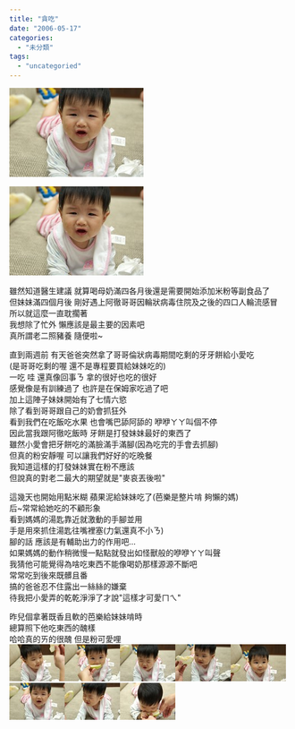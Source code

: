 ```yaml
---
title: "貪吃"
date: "2006-05-17"
categories: 
  - "未分類"
tags: 
  - "uncategoried"
---
```


![](images/147981820_4a28f92565_m.jpg)

![](images/147981820_4a28f92565_m.jpg)

雖然知道醫生建議 就算喝母奶滿四各月後還是需要開始添加米粉等副食品了  
但妹妹滿四個月後 剛好遇上阿徹哥哥因輪狀病毒住院及之後的四口人輪流感冒  
所以就這麼一直耽擱著  
我想除了忙外 懶應該是最主要的因素吧  
真所謂老二照豬養 隨便啦~

直到兩週前 有天爸爸突然拿了哥哥倫狀病毒期間吃剩的牙牙餅給小愛吃  
(是哥哥吃剩的喔 還不是專程要買給妹妹吃的)  
一吃 哇 還真像回事ㄋ 拿的很好也吃的很好  
感覺像是有訓練過了 也許是在保姆家吃過了吧  
加上這陣子妹妹開始有了七情六慾  
除了看到哥哥跟自己的奶會抓狂外  
看到我們在吃飯吃水果 也會嘴巴舔阿舔的 咿咿ㄚㄚ叫個不停  
因此當我跟阿徹吃飯時 牙餅是打發妹妹最好的東西了  
雖然小愛會把牙餅吃的滿臉滿手滿腳(因為吃完的手會去抓腳)  
但真的粉安靜喔 可以讓我們好好的吃晚餐  
我知道這樣的打發妹妹實在粉不應該  
但說真的對老二最大的期望就是"麥哀丟後啦"

這幾天也開始用點米糊 蘋果泥給妹妹吃了(芭樂是整片啃 夠懶的媽)  
后~常常給她吃的不顧形象  
看到媽媽的湯匙靠近就激動的手腳並用  
手是用來抓住湯匙往嘴裡塞(力氣還真不小ㄋ)  
腳的話 應該是有輔助出力的作用吧...  
如果媽媽的動作稍微慢一點點就發出如怪獸般的咿咿ㄚㄚ叫聲  
我猜他可能覺得為啥吃東西不能像喝奶那樣源源不斷吧  
常常吃到後來既髒且番  
搞的爸爸忍不住露出一絲絲的嫌棄  
待我把小愛弄的乾乾淨淨了才說"這樣才可愛ㄇㄟ"

昨兒個拿著既香且軟的芭樂給妹妹啃時  
總算照下他吃東西的醜樣  
哈哈真的ㄞ的很醜 但是粉可愛哩  
![](images/147981759_2ab3ad06b5_t.jpg)![](images/147981773_977bdb6373_t.jpg)![](images/147981787_22a3719e4f_t.jpg)![](images/147981798_9db5de903b_t.jpg)![](images/147981811_389a70779a_t.jpg)![](images/147981820_4a28f92565_t.jpg)![](images/147981837_f8334c848a_t.jpg)![](images/147981447_976f4b73c2_t.jpg)
